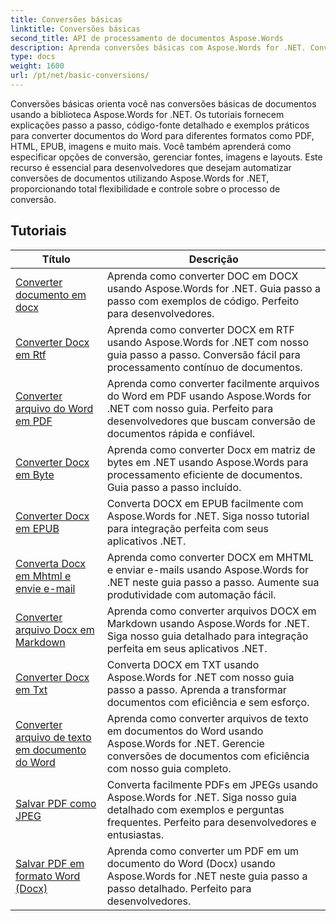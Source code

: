 ```yaml
---
title: Conversões básicas
linktitle: Conversões básicas
second_title: API de processamento de documentos Aspose.Words
description: Aprenda conversões básicas com Aspose.Words for .NET. Converta facilmente documentos do Word para outros formatos, como PDF, HTML, RTF e muito mais.
type: docs
weight: 1600
url: /pt/net/basic-conversions/
---
```


Conversões básicas orienta você nas conversões básicas de documentos usando a biblioteca Aspose.Words for .NET. Os tutoriais fornecem explicações passo a passo, código-fonte detalhado e exemplos práticos para converter documentos do Word para diferentes formatos como PDF, HTML, EPUB, imagens e muito mais. Você também aprenderá como especificar opções de conversão, gerenciar fontes, imagens e layouts. Este recurso é essencial para desenvolvedores que desejam automatizar conversões de documentos utilizando Aspose.Words for .NET, proporcionando total flexibilidade e controle sobre o processo de conversão.

 ## Tutoriais
| Título | Descrição |
| --- | --- |
| [Converter documento em docx](./doc-to-docx/) | Aprenda como converter DOC em DOCX usando Aspose.Words for .NET. Guia passo a passo com exemplos de código. Perfeito para desenvolvedores.  |
| [Converter Docx em Rtf](./docx-to-rtf/) | Aprenda como converter DOCX em RTF usando Aspose.Words for .NET com nosso guia passo a passo. Conversão fácil para processamento contínuo de documentos. |  
| [Converter arquivo do Word em PDF](./docx-to-pdf/) | Aprenda como converter facilmente arquivos do Word em PDF usando Aspose.Words for .NET com nosso guia. Perfeito para desenvolvedores que buscam conversão de documentos rápida e confiável. | 
| [Converter Docx em Byte](./docx-to-byte/) | Aprenda como converter Docx em matriz de bytes em .NET usando Aspose.Words para processamento eficiente de documentos. Guia passo a passo incluído. |  
| [Converter Docx em EPUB](./docx-to-epub/) | Converta DOCX em EPUB facilmente com Aspose.Words for .NET. Siga nosso tutorial para integração perfeita com seus aplicativos .NET. |
| [Converta Docx em Mhtml e envie e-mail](./docx-to-mhtml-and-sending-email/) | Aprenda como converter DOCX em MHTML e enviar e-mails usando Aspose.Words for .NET neste guia passo a passo. Aumente sua produtividade com automação fácil. |
| [Converter arquivo Docx em Markdown](./docx-to-markdown/) | Aprenda como converter arquivos DOCX em Markdown usando Aspose.Words for .NET. Siga nosso guia detalhado para integração perfeita em seus aplicativos .NET. |
| [Converter Docx em Txt](./docx-to-txt/) | Converta DOCX em TXT usando Aspose.Words for .NET com nosso guia passo a passo. Aprenda a transformar documentos com eficiência e sem esforço. |
| [Converter arquivo de texto em documento do Word](./txt-to-docx/) | Aprenda como converter arquivos de texto em documentos do Word usando Aspose.Words for .NET. Gerencie conversões de documentos com eficiência com nosso guia completo. | 
| [Salvar PDF como JPEG](./pdf-to-jpeg/) | Converta facilmente PDFs em JPEGs usando Aspose.Words for .NET. Siga nosso guia detalhado com exemplos e perguntas frequentes. Perfeito para desenvolvedores e entusiastas. |
| [Salvar PDF em formato Word (Docx)](./pdf-to-docx/) | Aprenda como converter um PDF em um documento do Word (Docx) usando Aspose.Words for .NET neste guia passo a passo detalhado. Perfeito para desenvolvedores. |